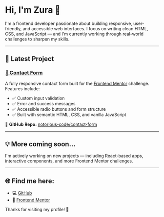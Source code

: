 
# Hi, I'm Zura 👋

I'm a frontend developer passionate about building responsive, user-friendly, and accessible web interfaces. I focus on writing clean HTML, CSS, and JavaScript — and I'm currently working through real-world challenges to sharpen my skills.

---

## 🚀 Latest Project

### [📨 Contact Form](https://notorious-code.github.io/contact-form/)

A fully responsive contact form built for the [Frontend Mentor](https://www.frontendmentor.io/) challenge.  
Features include:

- ✅ Custom input validation
- ✅ Error and success messages
- ✅ Accessible radio buttons and form structure
- ✅ Built with semantic HTML, CSS, and vanilla JavaScript

🔗 **GitHub Repo:** [notorious-code/contact-form](https://github.com/notorious-code/contact-form)

---

## 💡 More coming soon...

I'm actively working on new projects — including React-based apps, interactive components, and more Frontend Mentor challenges.

---

## 🌐 Find me here:

- 💻 [GitHub](https://github.com/notorious-code)
- 🎯 [Frontend Mentor](https://www.frontendmentor.io/profile/notorious-code)

Thanks for visiting my profile! 🙌
